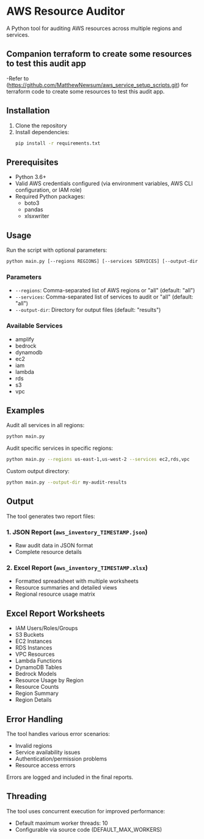 # AWS Resource Auditor

A Python tool for auditing AWS resources across multiple regions and services.

## Companion terraform to create some resources to test this audit app

-Refer to (https://github.com/MatthewNewsum/aws_service_setup_scripts.git) for terraform code to create some resources to test this audit app.

## Installation

1. Clone the repository
2. Install dependencies:
   ```bash
   pip install -r requirements.txt
   ```

## Prerequisites

- Python 3.6+
- Valid AWS credentials configured (via environment variables, AWS CLI configuration, or IAM role)
- Required Python packages:
  - boto3
  - pandas
  - xlsxwriter

## Usage

Run the script with optional parameters:

```bash
python main.py [--regions REGIONS] [--services SERVICES] [--output-dir OUTPUT_DIR]
```

### Parameters

- `--regions`: Comma-separated list of AWS regions or "all" (default: "all")
- `--services`: Comma-separated list of services to audit or "all" (default: "all")
- `--output-dir`: Directory for output files (default: "results")

### Available Services

- amplify
- bedrock
- dynamodb
- ec2
- iam
- lambda
- rds
- s3
- vpc

## Examples

Audit all services in all regions:
```bash
python main.py
```

Audit specific services in specific regions:
```bash
python main.py --regions us-east-1,us-west-2 --services ec2,rds,vpc
```

Custom output directory:
```bash
python main.py --output-dir my-audit-results
```

## Output

The tool generates two report files:

### 1. JSON Report (`aws_inventory_TIMESTAMP.json`)
- Raw audit data in JSON format
- Complete resource details

### 2. Excel Report (`aws_inventory_TIMESTAMP.xlsx`)
- Formatted spreadsheet with multiple worksheets
- Resource summaries and detailed views
- Regional resource usage matrix

## Excel Report Worksheets

- IAM Users/Roles/Groups
- S3 Buckets
- EC2 Instances
- RDS Instances
- VPC Resources
- Lambda Functions
- DynamoDB Tables
- Bedrock Models
- Resource Usage by Region
- Resource Counts
- Region Summary
- Region Details

## Error Handling

The tool handles various error scenarios:
- Invalid regions
- Service availability issues
- Authentication/permission problems
- Resource access errors

Errors are logged and included in the final reports.

## Threading

The tool uses concurrent execution for improved performance:
- Default maximum worker threads: 10
- Configurable via source code (DEFAULT_MAX_WORKERS)